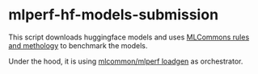 # mlperf-hf-models-submission

This script downloads huggingface models and uses [MLCommons rules and methology](https://github.com/mlcommons/) to benchmark the models.

Under the hood, it is using [mlcommon/mlperf loadgen](https://github.com/mlcommons/inference/tree/master/loadgen) as orchestrator.
